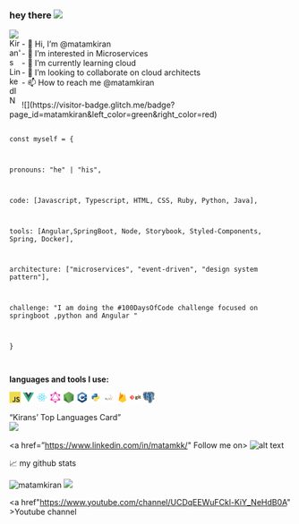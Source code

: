 ### hey there <img src="https://media.giphy.com/media/hvRJCLFzcasrR4ia7z/giphy.gif" width="25px">
<a href="https://www.linkedin.com/in/matamkiran/">
  <img align="left" alt="Kiran's LinkedIN" width="22px" src="https://raw.githubusercontent.com/peterthehan/peterthehan/master/assets/linkedin.svg" />
</a>
<br>
- 👋 Hi, I’m @matamkiran <br>
- 👀 I’m interested in Microservices <br>
- 🌱 I’m currently learning cloud <br>
- 💞️ I’m looking to collaborate on cloud architects<br>
- 📫 How to reach me @matamkiran <br>

<br>
![](https://visitor-badge.glitch.me/badge?page_id=matamkiran&left_color=green&right_color=red)

<!---
matamkiran/matamkiran is a ✨ special ✨ repository because its `README.md` (this file) appears on your GitHub profile.
You can click the Preview link to take a look at your changes.
--->
<code>
  
const myself = {
  
  pronouns: "he" | "his", <br>
  
  code: [Javascript, Typescript, HTML, CSS, Ruby, Python, Java],
  
  tools: [Angular,SpringBoot, Node, Storybook, Styled-Components, Spring, Docker],
  
  architecture: ["microservices", "event-driven", "design system pattern"],
  
  challenge: "I am doing the #100DaysOfCode challenge focused on springboot ,python and Angular "<br>
  
}
  
</code>


**languages and tools I use:**  

<code><img height="20" src="https://raw.githubusercontent.com/github/explore/80688e429a7d4ef2fca1e82350fe8e3517d3494d/topics/javascript/javascript.png"></code>
<code><img height="20" src="https://raw.githubusercontent.com/github/explore/80688e429a7d4ef2fca1e82350fe8e3517d3494d/topics/vue/vue.png"></code>
<code><img height="20" src="https://raw.githubusercontent.com/github/explore/80688e429a7d4ef2fca1e82350fe8e3517d3494d/topics/react/react.png"></code>
<code><img height="20" src="https://raw.githubusercontent.com/github/explore/5c058a388828bb5fde0bcafd4bc867b5bb3f26f3/topics/graphql/graphql.png"></code>
<code><img height="20" src="https://raw.githubusercontent.com/github/explore/80688e429a7d4ef2fca1e82350fe8e3517d3494d/topics/nodejs/nodejs.png"></code>
<code><img height="20" src="https://raw.githubusercontent.com/github/explore/80688e429a7d4ef2fca1e82350fe8e3517d3494d/topics/cpp/cpp.png"></code>
<code><img height="20" src="https://raw.githubusercontent.com/github/explore/80688e429a7d4ef2fca1e82350fe8e3517d3494d/topics/python/python.png"></code>
<code><img height="20" src="https://raw.githubusercontent.com/github/explore/80688e429a7d4ef2fca1e82350fe8e3517d3494d/topics/mysql/mysql.png"></code>
<code><img height="20" src="https://raw.githubusercontent.com/github/explore/80688e429a7d4ef2fca1e82350fe8e3517d3494d/topics/firebase/firebase.png"></code>
<code><img height="20" src="https://raw.githubusercontent.com/github/explore/80688e429a7d4ef2fca1e82350fe8e3517d3494d/topics/git/git.png"></code>
<code><img height="20" src="https://raw.githubusercontent.com/github/explore/80688e429a7d4ef2fca1e82350fe8e3517d3494d/topics/postgresql/postgresql.png"></code>



“Kirans’ Top Languages Card” <br> <img src="https://github-readme-stats.vercel.app/api/top-langs/?username=matamkiran&theme=synthwave"></a>


<a href=”https://www.linkedin.com/in/matamkk/" Follow me on> ![alt text](https://img.shields.io/badge/-LinkedIn-0e76a8?style=plastic&logo=linkedIn)</a>
                                              
[linkedin]: https://www.linkedin.com/in/matamkk/
                                              
📈 my github stats

<p align="left"> <img src="https://github-readme-stats.vercel.app/api?username=matamkiran&show_icons=true&theme=gotham" alt="matamkiran" />                                             
<img src="https://user-images.githubusercontent.com/3284194/144517081-2ffb1a3e-fddd-4303-93b7-33470be37959.png" align-right>
   </p>

<a href"https://www.youtube.com/channel/UCDqEEWuFCkl-KiY_NeHdB0A" >Youtube channel</a>
